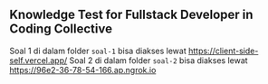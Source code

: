 ## Knowledge Test for Fullstack Developer in Coding Collective

Soal 1 di dalam folder `soal-1` bisa diakses lewat https://client-side-self.vercel.app/
Soal 2 di dalam folder `soal-2` bisa diakses lewat https://96e2-36-78-54-166.ap.ngrok.io
